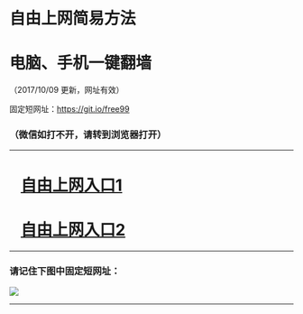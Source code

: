 ﻿# 自由上网简易方法

# 电脑、手机一键翻墙

（2017/10/09 更新，网址有效）

固定短网址：https://git.io/free99

### （微信如打不开，请转到浏览器打开）


***





# &nbsp;&nbsp; <a href="http://ft852011250.fwq-tz-1001.info/fwqtz01.html?t=100900121068 " target="_blank">自由上网入口1</a>
# &nbsp;&nbsp; <a href="http://ft464129930.fwq-tz-1002.info/fwqtz02.html?t=100900127130 " target="_blank">自由上网入口2</a>
***

### 请记住下图中固定短网址：

<img src="https://s3-us-west-2.amazonaws.com/fwq-1001/yjfq-20170905okok.png" /> 


***

